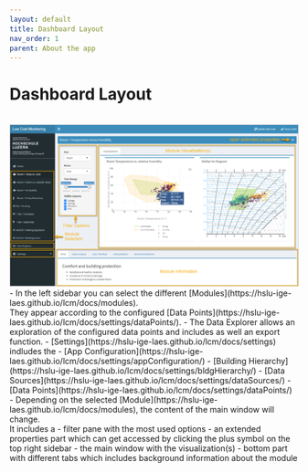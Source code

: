```yaml
---
layout: default
title: Dashboard Layout
nav_order: 1
parent: About the app
---
```


# Dashboard Layout
<br>
<img src="https://raw.githubusercontent.com/hslu-ige-laes/lcm/master/docs/assets/images/aboutDashboardLayout_01.png" alt="Application architecture" style="border:1px solid lightgrey" onclick="window.open('https://raw.githubusercontent.com/hslu-ige-laes/lcm/master/docs/assets/images/aboutDashboardLayout_01.png', '_blank');" />
<br>
- In the left sidebar you can select the different [Modules](https://hslu-ige-laes.github.io/lcm/docs/modules).<br>
  They appear according to the configured [Data Points](https://hslu-ige-laes.github.io/lcm/docs/settings/dataPoints/).
- The Data Explorer allows an exploration of the configured data points and includes as well an export function.
- [Settings](https://hslu-ige-laes.github.io/lcm/docs/settings) indludes the
  - [App Configuration](https://hslu-ige-laes.github.io/lcm/docs/settings/appConfiguration/)
  - [Building Hierarchy](https://hslu-ige-laes.github.io/lcm/docs/settings/bldgHierarchy/)
  - [Data Sources](https://hslu-ige-laes.github.io/lcm/docs/settings/dataSources/)
  - [Data Points](https://hslu-ige-laes.github.io/lcm/docs/settings/dataPoints/)
- Depending on the selected [Module](https://hslu-ige-laes.github.io/lcm/docs/modules), the content of the main window will change.<br>
  It includes a
  - filter pane with the most used options
  - an extended properties part which can get accessed by clicking the plus symbol on the top right sidebar
  - the main window with the visualization(s)
  - bottom part with different tabs which includes background information about the module